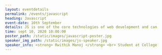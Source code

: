 ```yaml
---
layout: eventdetails
permalink: /events/javascript
heading: Javascript
event-date: 10th September
details: JS is one of the core technologies of web development and can be used on both the front-end and the back-end. It allows you to add dynamic content to your website instead of boring static websites.
time: sept 10, 2020 10:00:00
poster_path: /static/images/javascript-poster.jpg
speaker_img_path: /static/images/js-speaker.jpg
speaker_info: <strong> Rwithik Manoj </strong> <br> Student at College of Engineering, Trivandrum
---
```

